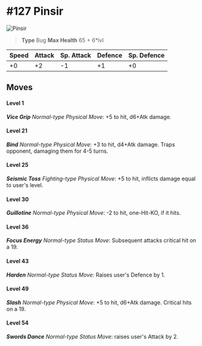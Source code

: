 # #127 Pinsir


![Pinsir](https://img.pokemondb.net/sprites/home/normal/1x/pinsir.png)

> **Type** Bug
> **Max Health** 65 + 6\*lvl

| Speed | Attack | Sp. Attack | Defence | Sp. Defence |
| ----- | ------ | ---------- | ------- | ----------- |
| +0 | +2 | -1 | +1 | +0 |

## Moves
#### Level 1

***Vice Grip** Normal-type Physical Move*: +5 to hit, d6+Atk damage. 
#### Level 21

***Bind** Normal-type Physical Move*: +3 to hit, d4+Atk damage. Traps opponent, damaging them for 4-5 turns.
#### Level 25

***Seismic Toss** Fighting-type Physical Move*: +5 to hit, inflicts damage equal to user's level.
#### Level 30

***Guillotine** Normal-type Physical Move*: -2 to hit, one-Hit-KO, if it hits.
#### Level 36

***Focus Energy** Normal-type Status Move*: Subsequent attacks critical hit on a 19.
#### Level 43

***Harden** Normal-type Status Move*: Raises user's Defence by 1.
#### Level 49

***Slash** Normal-type Physical Move*: +5 to hit, d6+Atk damage. Critical hits on a 19.
#### Level 54

***Swords Dance** Normal-type Status Move*: raises user's Attack by 2.

